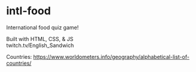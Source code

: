# intl-food
International food quiz game!


Built with HTML, CSS, & JS<br>
twitch.tv/English_Sandwich


Countries: https://www.worldometers.info/geography/alphabetical-list-of-countries/
